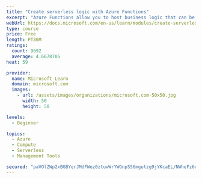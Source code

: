 ```yaml
---
title: "Create serverless logic with Azure Functions"
excerpt: "Azure Functions allow you to host business logic that can be executed without managing or provisioning server infrastructure"
webUrl: https://docs.microsoft.com/en-us/learn/modules/create-serverless-logic-with-azure-functions/
type: course
price: Free
length: PT36M
ratings:
  count: 9692
  average: 4.6678705
heat: 59

provider:
  name: Microsoft Learn
  domain: microsoft.com
  images:
    - url: /assets/images/organizations/microsoft.com-50x50.jpg
      width: 50
      height: 50

levels:
  - Beginner

topics:
  - Azure
  - Compute
  - Serverless
  - Management Tools

secured: "paVOlZWp2xBGBYqrJMdFWez0ztuwWrYWGnpSS6mgutzg9jYKcaEL/NWheFz6qxlzQsiD1v7pRQmr652G3MSNouhHXyD94fUrZpgq8hhXz9omIpWL/7QdQ9167HGztGjxWqiJ4msdGatc0iuexQB0MmqIgQLFzIDcrxjhT866aVp/CuTlkAQYS0A8O86nxWfP8l7z6VMcA9AoVpkYRY525y0i2LmxvIEOAnK9k7zSn5MLIYZzbwoTBpPwUxt6QLgET5hK7UD4iqoYeI3wgYwJVDdPKtjoPGZ/zRIVCk8FKSYxyknVoQFGh949PQd2QRa0LHXeTBoRARj8/G98hmbLDnKbR14jb1fklOeLLxhs7ge7Tm+oOGKHN+JcMev79d8P9S+b16Cx6Ge8JMoQBlmtlaSZ1Lg+davi1IgGe/DMC/k=;+wXREIHW1Olvf5FHNXHgFg=="
---
```


